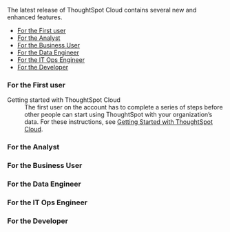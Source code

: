 The latest release of ThoughtSpot Cloud contains several new and enhanced features.

<ul>
<li><a href="{{ site.baseurl }}#july-cloud-first">For the First user</a></li>
<li><a href="{{ site.baseurl }}#july-cloud-analyst">For the Analyst</a></li>
<li><a href="{{ site.baseurl }}#july-cloud-business-user">For the Business User</a></li>
<li><a href="{{ site.baseurl }}#july-cloud-data-engineer">For the Data Engineer</a></li>
<li><a href="{{ site.baseurl }}#july-cloud-it-ops-engineer">For the IT Ops Engineer</a></li>
<li><a href="{{ site.baseurl }}#july-cloud-developer">For the Developer</a></li>
</ul>

<h3><a id="july-cloud-first"></a>For the First user</h3>

<dl>

<dlentry id="getting-started">
<dt>Getting started with ThoughtSpot Cloud</dt>
<dd>The first user on the account has to complete a series of steps before other people can start using ThoughtSpot with your organization’s data. For these instructions, see <a href="{{ site.baseurl }}/admin/ts-cloud/ts-cloud-getting-started.html">Getting Started with ThoughtSpot Cloud</a>.
</dd>
</dlentry>
</dl>

<h3><a id="july-cloud-analyst"></a>For the Analyst</h3>

<h3><a id="july-cloud-business-user"></a>For the Business User</h3>

<h3><a id="july-cloud-data-engineer"></a>For the Data Engineer</h3>

<h3><a id="july-cloud-it-ops-engineer"></a>For the IT Ops Engineer</h3>

<h3><a id="july-cloud-developer"></a>For the Developer</h3>
